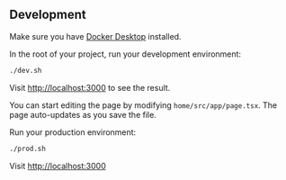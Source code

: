## Development

Make sure you have [Docker Desktop](https://docs.docker.com/get-docker) installed.

In the root of your project, run your development environment:

```bash
./dev.sh
```

Visit [http://localhost:3000](http://localhost:3000) to see the result.

You can start editing the page by modifying `home/src/app/page.tsx`. The page auto-updates as you save the file.

Run your production environment:

```bash
./prod.sh
```

Visit [http://localhost:3000](http://localhost:3000)
